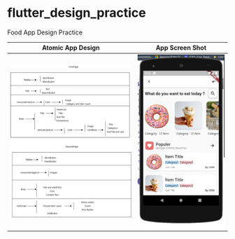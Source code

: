 # flutter_design_practice

Food App Design Practice


Atomic App Design            |  App Screen Shot
:-------------------------:|:-------------------------:
![](https://github.com/VBT-Intership/CanberkBibican-FlutterFoodApp/blob/master/FlutterAtomicDesign.png)  |  ![](https://github.com/VBT-Intership/CanberkBibican-FlutterFoodApp/blob/master/Task.PNG)
